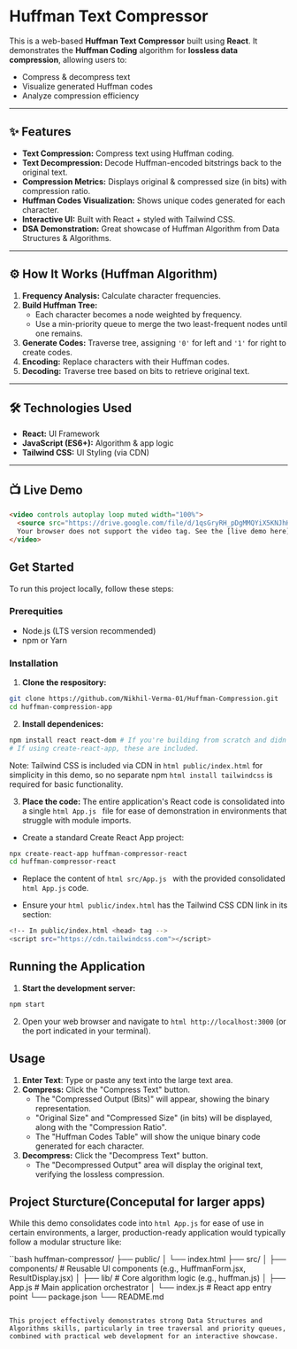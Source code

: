 # Huffman Text Compressor 

This is a web-based **Huffman Text Compressor** built using **React**. It demonstrates the **Huffman Coding** algorithm for **lossless data compression**, allowing users to:
- Compress & decompress text
- Visualize generated Huffman codes
- Analyze compression efficiency

---

## ✨ Features
- **Text Compression:** Compress text using Huffman coding.
- **Text Decompression:** Decode Huffman-encoded bitstrings back to the original text.
- **Compression Metrics:** Displays original & compressed size (in bits) with compression ratio.
- **Huffman Codes Visualization:** Shows unique codes generated for each character.
- **Interactive UI:** Built with React + styled with Tailwind CSS.
- **DSA Demonstration:** Great showcase of Huffman Algorithm from Data Structures & Algorithms.

---

## ⚙️ How It Works (Huffman Algorithm)
1. **Frequency Analysis:** Calculate character frequencies.
2. **Build Huffman Tree:**  
   - Each character becomes a node weighted by frequency.  
   - Use a min-priority queue to merge the two least-frequent nodes until one remains.
3. **Generate Codes:** Traverse tree, assigning `'0'` for left and `'1'` for right to create codes.
4. **Encoding:** Replace characters with their Huffman codes.
5. **Decoding:** Traverse tree based on bits to retrieve original text.

---

## 🛠️ Technologies Used
- **React:** UI Framework
- **JavaScript (ES6+):** Algorithm & app logic
- **Tailwind CSS:** UI Styling (via CDN)

---

## 📺 Live Demo
```html
<video controls autoplay loop muted width="100%">
  <source src="https://drive.google.com/file/d/1qsGryRH_pDgMMQYiX5KNJhH1p7OUXQq5/view" type="video/mp4">
  Your browser does not support the video tag. See the [live demo here]https://huffman-compression-ten.vercel.app
</video>
```



## Get Started
To run this project locally, follow these steps:

### Prerequities
- Node.js (LTS version recommended)
- npm or Yarn

### Installation
1. **Clone the respository:**
```bash
git clone https://github.com/Nikhil-Verma-01/Huffman-Compression.git
cd huffman-compression-app
```

2. **Install dependenices:**
```bash
npm install react react-dom # If you're building from scratch and didn't use create-react-app
# If using create-react-app, these are included.
```
Note: Tailwind CSS is included via CDN in ``html public/index.html`` for simplicity in this demo, so no separate npm ``html install tailwindcss`` is required for basic functionality.

3. **Place the code:**
The entire application's React code is consolidated into a single ``html App.js `` file for ease of demonstration in environments that struggle with module imports.

- Create a standard Create React App project:
```bash
npx create-react-app huffman-compressor-react
cd huffman-compressor-react
```

- Replace the content of ``html src/App.js `` with the provided consolidated ``html App.js`` code.

- Ensure your ``html public/index.html`` has the Tailwind CSS CDN link in its <head> section:
```bash
<!-- In public/index.html <head> tag -->
<script src="https://cdn.tailwindcss.com"></script>
```

## Running the Application
1. **Start the development server:**
```bash
npm start
```
2. Open your web browser and navigate to ``html http://localhost:3000`` (or the port indicated in your terminal).

## Usage
1. **Enter Text**: Type or paste any text into the large text area.
2. **Compress:** Click the "Compress Text" button.
    - The "Compressed Output (Bits)" will appear, showing the binary representation.
    - "Original Size" and "Compressed Size" (in bits) will be displayed, along with the "Compression Ratio".
    - The "Huffman Codes Table" will show the unique binary code generated for each character.
3. **Decompress:** Click the "Decompress Text" button.
    - The "Decompressed Output" area will display the original text, verifying the lossless compression.


## Project Sturcture(Conceputal for larger apps)
While this demo consolidates code into ``html App.js`` for ease of use in certain environments, a larger, production-ready application would typically follow a modular structure like:

``bash
huffman-compressor/
├── public/
│   └── index.html
├── src/
│   ├── components/         # Reusable UI components (e.g., HuffmanForm.jsx, ResultDisplay.jsx)
│   ├── lib/                # Core algorithm logic (e.g., huffman.js)
│   ├── App.js              # Main application orchestrator
│   └── index.js            # React app entry point
└── package.json
└── README.md
```

This project effectively demonstrates strong Data Structures and Algorithms skills, particularly in tree traversal and priority queues, combined with practical web development for an interactive showcase.